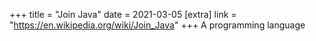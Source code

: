 +++
title = "Join Java"
date = 2021-03-05
[extra]
link = "https://en.wikipedia.org/wiki/Join_Java"
+++
A programming language


